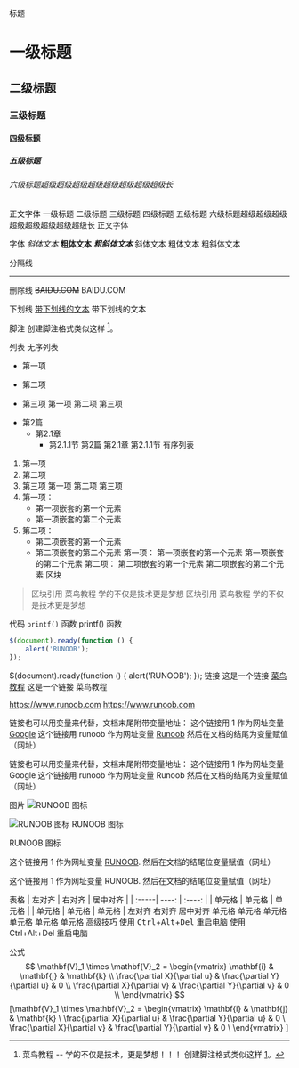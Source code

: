 标题
# 一级标题
## 二级标题
### 三级标题
#### 四级标题
##### 五级标题
###### 六级标题超级超级超级超级超级超级超级超级长
正文字体
一级标题
二级标题
三级标题
四级标题
五级标题
六级标题超级超级超级超级超级超级超级超级长
正文字体

字体
*斜体文本*
**粗体文本**
***粗斜体文本***
斜体文本
粗体文本
粗斜体文本

分隔线
***
删除线
~~BAIDU.COM~~
BAIDU.COM

下划线
<u>带下划线的文本</u>
带下划线的文本

脚注
创建脚注格式类似这样 [^RUNOOB]。
 
[^RUNOOB]: 菜鸟教程 -- 学的不仅是技术，更是梦想！！！
创建脚注格式类似这样 [1]。

列表
无序列表
- 第一项
* 第二项
+ 第三项
第一项
第二项
第三项
- 第2篇
	* 第2.1章
		+ 第2.1.1节
第2篇
第2.1章
第2.1.1节
有序列表
1. 第一项
2. 第二项
3. 第三项
第一项
第二项
第三项
1. 第一项：
    - 第一项嵌套的第一个元素
    - 第一项嵌套的第二个元素
2. 第二项：
    - 第二项嵌套的第一个元素
    - 第二项嵌套的第二个元素
第一项：
第一项嵌套的第一个元素
第一项嵌套的第二个元素
第二项：
第二项嵌套的第一个元素
第二项嵌套的第二个元素
区块
> 区块引用
> 菜鸟教程
> 学的不仅是技术更是梦想
区块引用
菜鸟教程
学的不仅是技术更是梦想

代码
`printf()` 函数
printf() 函数

```javascript
$(document).ready(function () {
    alert('RUNOOB');
});
```
$(document).ready(function () {
    alert('RUNOOB');
});
链接
这是一个链接 [菜鸟教程](https://www.runoob.com)
这是一个链接 菜鸟教程

<https://www.runoob.com>
https://www.runoob.com

链接也可以用变量来代替，文档末尾附带变量地址：
这个链接用 1 作为网址变量 [Google][1]
这个链接用 runoob 作为网址变量 [Runoob][runoob]
然后在文档的结尾为变量赋值（网址）
 
  [1]: http://www.google.com/
  [runoob]: http://www.runoob.com/
链接也可以用变量来代替，文档末尾附带变量地址：
这个链接用 1 作为网址变量 Google
这个链接用 runoob 作为网址变量 Runoob
然后在文档的结尾为变量赋值（网址）

图片
![RUNOOB 图标](http://static.runoob.com/images/runoob-logo.png)
 
![RUNOOB 图标](http://static.runoob.com/images/runoob-logo.png "RUNOOB")
RUNOOB 图标

RUNOOB 图标

这个链接用 1 作为网址变量 [RUNOOB][1].
然后在文档的结尾位变量赋值（网址）
 
[1]: http://static.runoob.com/images/runoob-logo.png
这个链接用 1 作为网址变量 RUNOOB.
然后在文档的结尾位变量赋值（网址）

表格
| 左对齐 | 右对齐 | 居中对齐 |
| :-----| ----: | :----: |
| 单元格 | 单元格 | 单元格 |
| 单元格 | 单元格 | 单元格 |
左对齐	右对齐	居中对齐
单元格	单元格	单元格
单元格	单元格	单元格
高级技巧
使用 <kbd>Ctrl</kbd>+<kbd>Alt</kbd>+<kbd>Del</kbd> 重启电脑
使用 Ctrl+Alt+Del 重启电脑

公式
$$
\mathbf{V}_1 \times \mathbf{V}_2 =  \begin{vmatrix} 
\mathbf{i} & \mathbf{j} & \mathbf{k} \\
\frac{\partial X}{\partial u} &  \frac{\partial Y}{\partial u} & 0 \\
\frac{\partial X}{\partial v} &  \frac{\partial Y}{\partial v} & 0 \\
\end{vmatrix}
$$
\[\mathbf{V}_1 \times \mathbf{V}_2 = \begin{vmatrix} \mathbf{i} & \mathbf{j} & \mathbf{k} \\ \frac{\partial X}{\partial u} & \frac{\partial Y}{\partial u} & 0 \\ \frac{\partial X}{\partial v} & \frac{\partial Y}{\partial v} & 0 \\ \end{vmatrix} \]
